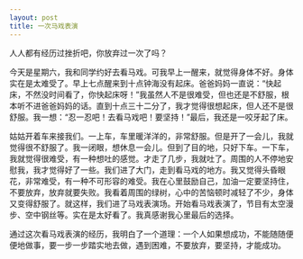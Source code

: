 ```yaml
---
layout: post
title: 一次马戏表演
---
```



人人都有经历过挫折吧，你放弃过一次了吗？

今天是星期六，我和同学约好去看马戏。可我早上一醒来，就觉得身体不好。身体实在是太难受了。早上七点醒来到十点钟海没有起床。爸爸妈妈一直说：“快起床，不然没时间看了，你快起床呀！”我虽然人不是很难受，但也还是不舒服，根本听不进爸爸妈妈的话。直到十点三十二分了，我才觉得很想起床，但人还不是很舒服。我一想：“忍一忍吧！去看马戏吧！要坚持！”最后，我还是一咬牙起了床。

姑姑开着车来接我们。一上车，车里暖洋洋的，非常舒服。但是开了一会儿，我就觉得很不舒服了。我一闭眼，想休息一会儿。但到了目的地，只好下车。一下车，我就觉得很难受，有一种想吐的感觉。才走了几步，我就吐了。周围的人不停地安慰我，我才觉得好了一些。我们进了大门，走到看马戏的地方。我又觉得头昏眼花，非常难受，有一种不可形容的难受。我在心里鼓励自己，加油一定要坚持住，不要放弃，放弃就要失败。我看着周围的绿树，心中的苦恼顿时减轻了不少，身体又变得舒服了。就这样，我们进了马戏表演场。开始看马戏表演了，节目有太空漫步、空中钢丝等。实在是太好看了。我真感谢我心里最后的选择。

通过这次看马戏表演的经历，我明白了一个道理：一个人如果想成功，不能随随便便地做事，要一步一步踏实地去做，遇到困难，不要放弃，要坚持，才能成功。
